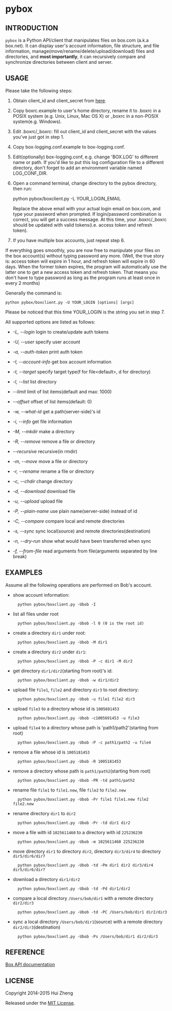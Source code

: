 pybox
=====

INTRODUCTION
------------

`pybox` is a Python API/client that manipulates files on box.com
(a.k.a box.net). It can display user's account information, file structure,
and file information, manage(move/rename/delete/upload/download) files and
directories, and **most importantly**, it can recursively compare and synchronize
directories between client and server.

USAGE
-----

Please take the following steps:

1. Obtain client\_id and client\_secret from [here](https://app.box.com/developers/services).

2. Copy boxrc.example to user's home directory, rename it to .boxrc in a POSIX system
(e.g. Unix, Linux, Mac OS X) or \_boxrc in a non-POSIX system(e.g. Windows).

3. Edit .boxrc/\_boxrc: fill out client\_id and client\_secret with the values
   you've just got in step 1.

4. Copy box-logging.conf.example to box-logging.conf.

5. Edit(optionally) box-logging.conf, e.g. change 'BOX.LOG' to different name
   or path. If you'd like to put this log configuration file to a different 
   directory, don't forget to add an environment variable named LOG\_CONF\_DIR.
 
6. Open a command terminal, change directory to the pybox directory, then run:

    python pybox/boxclient.py -L YOUR\_LOGIN\_EMAIL

    Replace the above email with your actual login email on box.com,
    and type your password when prompted. If login/password combination is
    correct, you will get a success message. At this time, your .boxrc/\_boxrc
    should be updated with valid tokens(i.e. access token and refresh token).
 

7. If you have multiple box accounts, just repeat step 6.

If everything goes smoothly, you are now free to manipulate your files on the
box account(s) without typing password any more. (Well, the true story is:
access token will expire in 1 hour, and refresh token will expire in 60 days.
When the former token expires, the program will automatically use the latter
one to get a new access token and refresh token. That means you don't have to
type password as long as the program runs at least once in every 2 months)


Generally the command is:

    python pybox/boxclient.py -U YOUR_LOGIN [options] [args]

Please be noticed that this time YOUR\_LOGIN is the string you set in step 7.

All supported options are listed as follows:

* _-L, --login_ login to create/update auth tokens

* _-U, --user_ specify user account

* _-a, --auth-token_ print auth token

* _-I, --account-info_ get box account information

* _-t, --target_ specify target type(f for file&lt;default>, d for directory)

* _-l, --list_ list directory

* _--limit_ limit of list items(default and max: 1000)

* _--offset_ offset of list items(default: 0)

* _-w, --what-id_ get a path(server-side)'s id

* _-i, --info_ get file information

* _-M, --mkdir_ make a directory

* _-R, --remove_ remove a file or directory

* _--recursive_ recursive(in rmdir)

* _-m, --move_ move a file or directory

* _-r, --rename_ rename a file or directory

* _-c, --chdir_ change directory

* _-d, --download_ download file

* _-u, --upload_ upload file

* _-P, --plain-name_ use plain name(server-side) instead of id

* _-C, --compare_ compare local and remote directories

* _-s, --sync_ sync local(source) and remote directories(destination)

* _-n, --dry-run_ show what would have been transferred when sync

* _-f, --from-file_ read arguments from file(arguments separated by line break)

EXAMPLES
--------

Assume all the following operations are performed on Bob's account.

* show account information:

        python pybox/boxclient.py -Ubob -I

* list all files under root

        python pybox/boxclient.py -Ubob -l 0 (0 is the root id)

* create a directory `dir1` under root:

        python pybox/boxclient.py -Ubob -M dir1

* create a directory `dir2` under `dir1`:

        python pybox/boxclient.py -Ubob -P -c dir1 -M dir2

* get directory `dir1/dir2`(starting from root)'s id:

        python pybox/boxclient.py -Ubob -w dir1/dir2

* upload file `file1`, `file2` and directory `dir3` to root directory:

        python pybox/boxclient.py -Ubob -u file1 file2 dir3

* upload `file3` to a directory whose id is `1005691453`

        python pybox/boxclient.py -Ubob -c1005691453 -u file3

* upload `file4` to a directory whose path is 'path1/path2'(starting from root)

        python pybox/boxclient.py -Ubob -P -c path1/path2 -u file4

* remove a file whose id is `1005181453`

        python pybox/boxclient.py -Ubob -R 1005181453

* remove a directory whose path is `path1/path2`(starting from root)

        python pybox/boxclient.py -Ubob -PR -td path1/path2

* rename file `file1` to `file1.new`, file `file2` to `file2.new`

        python pybox/boxclient.py -Ubob -Pr file1 file1.new file2 file2.new

* rename directory `dir1` to `dir2`

        python pybox/boxclient.py -Ubob -Pr -td dir1 dir2

* move a file with id `1025611460` to a directory with id `225236230`

        python pybox/boxclient.py -Ubob -m 1025611460 225236230

* move directory `dir1` to directory `dir2`, directory `dir3/dir4` to directory
  `dir5/dir6/dir7`

        python pybox/boxclient.py -Ubob -td -Pm dir1 dir2 dir3/dir4 dir5/dir6/dir7

* download a directory `dir1/dir2`

        python pybox/boxclient.py -Ubob -td -Pd dir1/dir2

* compare a local directory `/Users/bob/dir1` with a remote directory `dir2/dir3`

        python pybox/boxclient.py -Ubob -td -PC /Users/bob/dir1 dir2/dir3

* sync a local directory `/Users/bob/dir1`(source) with a remote directory
  `dir2/dir3`(destination)

        python pybox/boxclient.py -Ubob -Ps /Users/bob/dir1 dir2/dir3


REFERENCE
---------

[Box API documentation](http://developers.box.com/docs/#api-basics)


LICENSE
-------

Copyright 2014-2015 Hui Zheng

Released under the [MIT License](http://www.opensource.org/licenses/mit-license.php).

